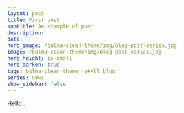 ```yaml
---
layout: post
title: First post
subtitle: An example of post
description:
date:
hero_image: /bulma-clean-theme/img/blog-post-series.jpg
image: /bulma-clean-theme/img/blog-post-series.jpg
hero_height: is-small
hero_darken: true
tags: bulma-clean-theme jekyll blog
series: news
show_sidebar: false
---
```


Hello .
